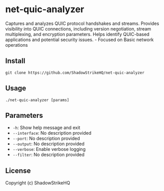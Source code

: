 # net-quic-analyzer
Captures and analyzes QUIC protocol handshakes and streams. Provides visibility into QUIC connections, including version negotiation, stream multiplexing, and encryption parameters. Helps identify QUIC-based applications and potential security issues. - Focused on Basic network operations

## Install
`git clone https://github.com/ShadowStrikeHQ/net-quic-analyzer`

## Usage
`./net-quic-analyzer [params]`

## Parameters
- `-h`: Show help message and exit
- `--interface`: No description provided
- `--port`: No description provided
- `--output`: No description provided
- `--verbose`: Enable verbose logging
- `--filter`: No description provided

## License
Copyright (c) ShadowStrikeHQ
